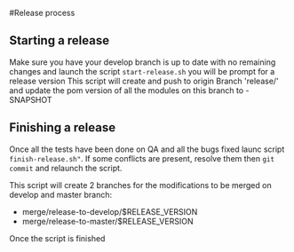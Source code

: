 #Release process

## Starting a release
Make  sure you have your develop branch is up to date with no remaining changes  and launch the script `start-release.sh` you will be prompt for a release version
This script will create and push to origin Branch 'release/<release-version>' and update the pom version of all the modules on this branch  to <release-version>-SNAPSHOT

## Finishing a release
Once all the tests have been done on QA and all the bugs fixed launc script `finish-release.sh"`.
If some conflicts are present, resolve them then `git commit` and relaunch the script.

This script will create 2 branches for the modifications to be merged on develop and master branch:
- merge/release-to-develop/$RELEASE_VERSION
- merge/release-to-master/$RELEASE_VERSION

Once the script is finished


